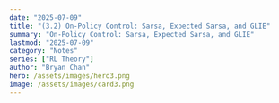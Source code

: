 ```yaml
---
date: "2025-07-09"
title: "(3.2) On-Policy Control: Sarsa, Expected Sarsa, and GLIE"
summary: "On-Policy Control: Sarsa, Expected Sarsa, and GLIE"
lastmod: "2025-07-09"
category: "Notes"
series: ["RL Theory"]
author: "Bryan Chan"
hero: /assets/images/hero3.png
image: /assets/images/card3.png
---
```


